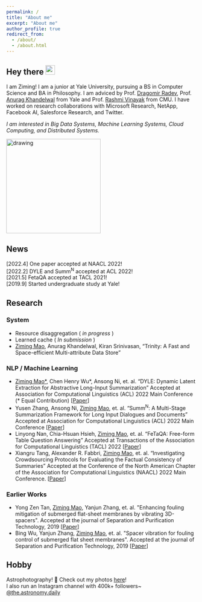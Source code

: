```yaml
---
permalink: /
title: "About me"
excerpt: "About me"
author_profile: true
redirect_from: 
  - /about/
  - /about.html
---
```


## Hey there <img src="https://media.giphy.com/media/hvRJCLFzcasrR4ia7z/giphy.gif" width="25px">
I am Ziming! I am a junior at Yale University, pursuing a BS in Computer Science and BA in Philosophy. I am adviced by Prof. [Dragomir Radev](http://www.cs.yale.edu/homes/radev/), Prof. [Anurag Khandelwal](https://www.anuragkhandelwal.com/) from Yale and Prof. [Rashmi Vinayak](http://www.cs.cmu.edu/~rvinayak/) from CMU. I have worked on research collaborations with Microsoft Research, NetApp, Facebook AI, Salesforce Research, and Twitter. 

*I am interested in Big Data Systems, Machine Learning Systems, Cloud Computing, and Distributed Systems.*

<img src="https://i.pinimg.com/originals/e4/26/70/e426702edf874b181aced1e2fa5c6cde.gif" alt="drawing" width="250"/>

## News

\[2022.4\] One paper accepted at NAACL 2022!\
\[2022.2\] DYLE and Summ<sup>N</sup> accepted at ACL 2022!\
\[2021.5\] FetaQA accepted at TACL 2021!\
\[2019.9\] Started undergraduate study at Yale!
## Research
### System
- Resource disaggregation (<em> in progress </em>)
- Learned cache (<em> In submission </em>)
- <ins>Ziming Mao</ins>, Anurag Khandelwal, Kiran Srinivasan, “Trinity: A Fast and Space-efficient Multi-attribute Data Store”

### NLP / Machine Learning
* <ins>Ziming Mao\*</ins>, Chen Henry Wu\*, Ansong Ni, et. al. “DYLE: Dynamic Latent Extraction for Abstractive Long-Input Summarization” Accepted at Association for Computational Linguistics (ACL) 2022 Main Conference (\* Equal Contribution) [[Paper](https://arxiv.org/abs/2110.08168)]
* Yusen Zhang, Ansong Ni, <ins>Ziming Mao</ins>, et. al. “Summ<sup>N</sup>: A Multi-Stage Summarization Framework for Long Input Dialogues and Documents” Accepted at Association for Computational Linguistics (ACL) 2022 Main Conference [[Paper](https://arxiv.org/abs/2110.10150)]
* Linyong Nan, Chia-Hsuan Hsieh, <ins>Ziming Mao</ins>, et. al. “FeTaQA: Free-form Table Question Answering” Accepted at Transactions of the Association for Computational Linguistics (TACL) 2022 [[Paper](https://direct.mit.edu/tacl/article/doi/10.1162/tacl_a_00446/109273/FeTaQA-Free-form-Table-Question-Answering)]
* Xiangru Tang, Alexander R. Fabbri, <ins>Ziming Mao</ins>, et. al. “Investigating Crowdsourcing Protocols for Evaluating the Factual Consistency of Summaries” Accepted at the Conference of the North American Chapter of the Association for Computational Linguistics (NAACL) 2022 Main Conference. [[Paper](https://arxiv.org/abs/2109.09195)]

### Earlier Works
* Yong Zen Tan, <ins>Ziming Mao</ins>, Yanjun Zhang, et. al. "Enhancing fouling mitigation of submerged flat-sheet membranes by vibrating 3D-spacers". Accepted at the journal of Separation and Purification Technology, 2019 [[Paper](https://www.sciencedirect.com/science/article/pii/S1383586618333240)]
* Bing Wu, Yanjun Zhang, <ins>Ziming Mao</ins>, et. al. "Spacer vibration for fouling control of submerged flat sheet membranes". Accepted at the journal of Separation and Purification Technology, 2019 [[Paper](https://www.sciencedirect.com/science/article/pii/S1383586618319968)]

## Hobby
Astrophotography! 🌌  Check out my photos [here](https://www.instagram.com/ziming.astro)!  
I also run an Instagram channel with 400k+ followers~ [@the.astronomy.daily](https://www.instagram.com/the.astronomy.daily/)


